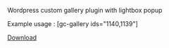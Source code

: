 Wordpress custom gallery plugin with lightbox popup

Example usage : \[gc-gallery ids="1140,1139"]

[Download](https://gokhancelebi.net/wordpress-custom-gallery-plugin-with-lightbox-popup/)
